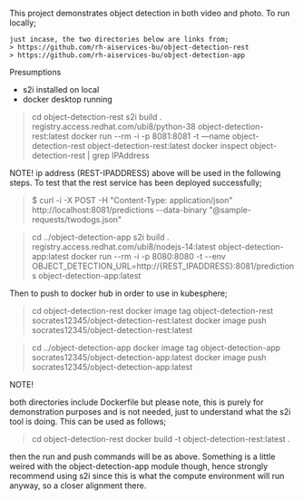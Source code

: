 This project demonstrates object detection in both video and photo. To run locally;
```
just incase, the two directories below are links from;
> https://github.com/rh-aiservices-bu/object-detection-rest
> https://github.com/rh-aiservices-bu/object-detection-app
```

Presumptions
- s2i installed on local
- docker desktop running

> cd object-detection-rest
> s2i build . registry.access.redhat.com/ubi8/python-38 object-detection-rest:latest
> docker run --rm -i -p 8081:8081 -t —name object-detection-rest object-detection-rest:latest
> docker inspect object-detection-rest | grep IPAddress

NOTE! ip address (REST-IPADDRESS) above will be used in the following steps. To test that the rest service has been deployed successfully;
> $ curl -i -X POST -H "Content-Type: application/json" http://localhost:8081/predictions --data-binary "@sample-requests/twodogs.json"

> cd ../object-detection-app
> s2i build . registry.access.redhat.com/ubi8/nodejs-14:latest object-detection-app:latest
> docker run --rm -i -p 8080:8080 -t --env OBJECT_DETECTION_URL=http://{REST_IPADDRESS}:8081/predictions object-detection-app:latest

Then to push to docker hub in order to use in kubesphere;

> cd object-detection-rest
> docker image tag object-detection-rest socrates12345/object-detection-rest:latest
> docker image push socrates12345/object-detection-rest:latest

> cd ../object-detection-app
> docker image tag object-detection-app socrates12345/object-detection-app:latest
> docker image push socrates12345/object-detection-app:latest

NOTE!

both directories include Dockerfile but please note, this is purely for demonstration purposes and is not needed, just to understand what the s2i tool is doing. This can be used as follows;

> cd object-detection-rest
> docker build -t object-detection-rest:latest .

then the run and push commands will be as above. Something is a little weired with the object-detection-app module though, hence strongly recommend using s2i since this is what the compute environment will run anyway, so a closer alignment there.



